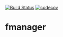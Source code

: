 [![Build Status](https://travis-ci.com/safronovD/fmanager.svg?branch=master)](https://travis-ci.com/safronovD/fmanager)
[![codecov](https://codecov.io/gh/safronovD/fmanager/branch/master/graph/badge.svg)](https://codecov.io/gh/safronovD/fmanager)

# fmanager
